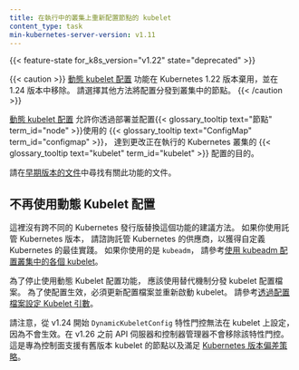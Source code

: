 ```yaml
---
title: 在執行中的叢集上重新配置節點的 kubelet
content_type: task
min-kubernetes-server-version: v1.11
---
```


<!--
reviewers:
- mtaufen
- dawnchen
title: Reconfigure a Node's Kubelet in a Live Cluster
content_type: task
-->

<!-- overview -->

{{< feature-state for_k8s_version="v1.22" state="deprecated" >}}

<!--
{{< caution >}}
The [Dynamic Kubelet Configuration](https://github.com/kubernetes/enhancements/tree/master/keps/sig-node/281-dynamic-kubelet-configuration)
feature is deprecated in 1.22 and removed in 1.24.
Please switch to alternative means distributing configuration to the Nodes of your cluster.
{{< /caution >}}
-->
{{< caution >}}
[動態 kubelet 配置](https://github.com/kubernetes/enhancements/tree/master/keps/sig-node/281-dynamic-kubelet-configuration)
功能在 Kubernetes 1.22 版本棄用，並在 1.24 版本中移除。
請選擇其他方法將配置分發到叢集中的節點。
{{< /caution >}}

<!--
[Dynamic Kubelet Configuration](https://github.com/kubernetes/enhancements/issues/281)
allowed you to change the configuration of each
{{< glossary_tooltip text="kubelet" term_id="kubelet" >}} in a running kubernetes cluster,
by deploying a {{< glossary_tooltip text="kubelet" text="ConfigMap" term_id="configmap" >}} and configuring
each {{< glossary_tooltip term_id="node" >}} to use it.
-->
[動態 kubelet 配置](https://github.com/kubernetes/enhancements/issues/281)
允許你透過部署並配置{{< glossary_tooltip text="節點" term_id="node" >}}使用的
{{< glossary_tooltip text="ConfigMap" term_id="configmap" >}}，
達到更改正在執行的 Kubernetes 叢集的 {{< glossary_tooltip text="kubelet" term_id="kubelet" >}}
配置的目的。

<!--
Please find documentation on this feature in [earlier versions of documentation](https://v1-23.docs.kubernetes.io/docs/tasks/administer-cluster/reconfigure-kubelet/).
-->
請在[早期版本的文件](https://v1-23.docs.kubernetes.io/zh-cn/docs/tasks/administer-cluster/reconfigure-kubelet/)中尋找有關此功能的文件。

<!--
## Migrating from using Dynamic Kubelet Configuration

There is no recommended replacement for this feature that works generically
across various Kubernetes distributions. If you are using managed Kubernetes
version, please consult with the vendor hosting Kubernetes for the best
practices for customizing your Kubernetes. If you are using `kubeadm`, refer to
[Configuring each kubelet in your cluster using kubeadm](/docs/setup/production-environment/tools/kubeadm/kubelet-integration/).
-->
## 不再使用動態 Kubelet 配置

這裡沒有跨不同的 Kubernetes 發行版替換這個功能的建議方法。
如果你使用託管 Kubernetes 版本，
請諮詢託管 Kubernetes 的供應商，以獲得自定義 Kubernetes 的最佳實踐。
如果你使用的是 `kubeadm`，
請參考[使用 kubeadm 配置叢集中的各個 kubelet](/zh-cn/docs/setup/production-environment/tools/kubeadm/kubelet-integration/)。

<!--
In order to migrate off the Dynamic Kubelet Configuration feature, the
alternative mechanism should be used to distribute kubelet configuration files.
In order to apply configuration, config file must be updated and kubelet restarted.
See the [Set Kubelet parameters via a config file](/docs/tasks/administer-cluster/kubelet-config-file/)
for information.
-->
為了停止使用動態 Kubelet 配置功能，
應該使用替代機制分發 kubelet 配置檔案。
為了使配置生效，必須更新配置檔案並重新啟動 kubelet。
請參考[透過配置檔案設定 Kubelet 引數](/zh-cn/docs/tasks/administer-cluster/kubelet-config-file/)。

<!--
Please note, the `DynamicKubeletConfig` feature gate cannot be set on a kubelet
starting v1.24 as it has no effect. However, the feature gate is not removed
from the API server or the controller manager before v1.26. This is designed for
the control plane to support nodes with older versions of kubelets and for
satisfying the [Kubernetes version skew policy](/releases/version-skew-policy/).
-->
請注意，從 v1.24 開始 `DynamicKubeletConfig` 特性門控無法在 kubelet 上設定，
因為不會生效。在 v1.26 之前 API 伺服器和控制器管理器不會移除該特性門控。
這是專為控制面支援有舊版本 kubelet 的節點以及滿足
[Kubernetes 版本偏差策略](/zh-cn/releases/version-skew-policy/)。

